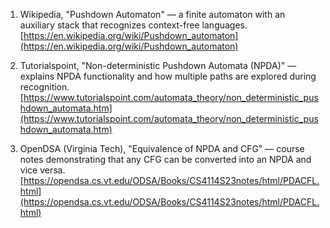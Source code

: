 
1. Wikipedia, "Pushdown Automaton" — a finite automaton with an auxiliary stack that recognizes context-free languages.  
   [https://en.wikipedia.org/wiki/Pushdown_automaton](https://en.wikipedia.org/wiki/Pushdown_automaton)  

2. Tutorialspoint, "Non-deterministic Pushdown Automata (NPDA)" — explains NPDA functionality and how multiple paths are explored during recognition.  
   [https://www.tutorialspoint.com/automata_theory/non_deterministic_pushdown_automata.htm](https://www.tutorialspoint.com/automata_theory/non_deterministic_pushdown_automata.htm)  

3. OpenDSA (Virginia Tech), "Equivalence of NPDA and CFG" — course notes demonstrating that any CFG can be converted into an NPDA and vice versa.  
   [https://opendsa.cs.vt.edu/ODSA/Books/CS4114S23notes/html/PDACFL.html](https://opendsa.cs.vt.edu/ODSA/Books/CS4114S23notes/html/PDACFL.html)  
